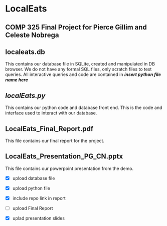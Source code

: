 # LocalEats
## COMP 325 Final Project for Pierce Gillim and Celeste Nobrega

## localeats.db
This contains our database file in SQLite, created and manipulated in DB browser. We do not have any formal SQL files, only scratch files to test queries. All interactive queries and code are contained in ***insert python file name here***

## ***localEats.py***
This contains our python code and database front end. This is the code and interface used to interact with our database. 

## LocalEats_Final_Report.pdf
This file contains our final report for the project. 

## LocalEats_Presentation_PG_CN.pptx
This file contains our powerpoint presentation from the demo. 


- [x] upload database file
- [x] upload python file
- [x] include repo link in report
- [ ] upload Final Report
- [x] uplad presentation slides


